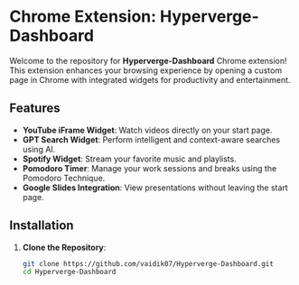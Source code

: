 # Chrome Extension: Hyperverge-Dashboard

Welcome to the repository for **Hyperverge-Dashboard** Chrome extension! This extension enhances your browsing experience by opening a custom page in Chrome with integrated widgets for productivity and entertainment.

## Features

- **YouTube iFrame Widget**: Watch videos directly on your start page.
- **GPT Search Widget**: Perform intelligent and context-aware searches using AI.
- **Spotify Widget**: Stream your favorite music and playlists.
- **Pomodoro Timer**: Manage your work sessions and breaks using the Pomodoro Technique.
- **Google Slides Integration**: View presentations without leaving the start page.

## Installation

1. **Clone the Repository**:

   ```bash
   git clone https://github.com/vaidik07/Hyperverge-Dashboard.git
   cd Hyperverge-Dashboard


